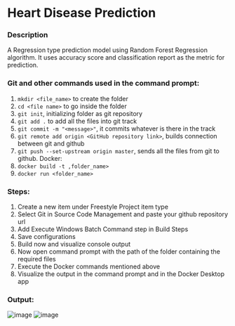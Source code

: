# Heart Disease Prediction

### Description
A Regression type prediction model using Random Forest Regression algorithm. It uses accuracy score and classification report as the metric for prediction.

### Git and other commands used in the command prompt:
1. `mkdir <file_name>` to create the folder
2. `cd <file name>` to go inside the folder
3. `git init`, initializing folder as git repository
5. `git add .` to add all the files into git track
6. `git commit -m "<message>"`, it commits whatever is there in the track
7. `git remote add origin <GitHub repository link>`, builds connection between git and github
8. `git push --set-upstream origin master`, sends all the files from git to github.
Docker:
1. `docker build -t ,folder_name>`
2. `docker run <folder_name>`

### Steps:
1. Create a new item under Freestyle Project item type
2. Select Git in Source Code Management and paste your github repository url
3. Add Execute Windows Batch Command step in Build Steps
4. Save configurations
5. Build now and visualize console output
6. Now open command prompt with the path of the folder containing the required files
7. Execute the Docker commands mentioned above
8. Visualize the output in the command prompt and in the Docker Desktop app

### Output:
![image](https://github.com/user-attachments/assets/29d15664-3cd4-4943-9db2-5b7a66d85ae1)
![image](https://github.com/user-attachments/assets/8eaf26fa-7f7d-49ee-bc45-a1551eeac752)


